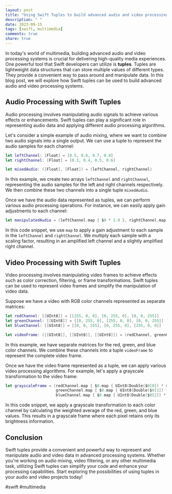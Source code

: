 ```yaml
---
layout: post
title: "Using Swift Tuples to build advanced audio and video processing systems."
description: " "
date: 2023-09-15
tags: [swift, multimedia]
comments: true
share: true
---
```


In today's world of multimedia, building advanced audio and video processing systems is crucial for delivering high-quality media experiences. One powerful tool that Swift developers can utilize is **tuples**. Tuples are lightweight data structures that can store multiple values of different types. They provide a convenient way to pass around and manipulate data. In this blog post, we will explore how Swift tuples can be used to build advanced audio and video processing systems.

## Audio Processing with Swift Tuples

Audio processing involves manipulating audio signals to achieve various effects or enhancements. Swift tuples can play a significant role in representing audio data and applying different audio processing algorithms.

Let's consider a simple example of audio mixing, where we want to combine two audio signals into a single output. We can use a tuple to represent the audio samples for each channel:

```swift
let leftChannel: [Float] = [0.5, 0.6, 0.7, 0.8]
let rightChannel: [Float] = [0.3, 0.4, 0.5, 0.6]

let mixedAudio: ([Float], [Float]) = (leftChannel, rightChannel)
```

In this example, we create two arrays `leftChannel` and `rightChannel`, representing the audio samples for the left and right channels respectively. We then combine these two channels into a single tuple `mixedAudio`.

Once we have the audio data represented as tuples, we can perform various audio processing operations. For instance, we can easily apply gain adjustments to each channel:

```swift
let manipulatedAudio = (leftChannel.map { $0 * 2.0 }, rightChannel.map { $0 * 1.5 })
```

In this code snippet, we use `map` to apply a gain adjustment to each sample in the `leftChannel` and `rightChannel`. We multiply each sample with a scaling factor, resulting in an amplified left channel and a slightly amplified right channel.

## Video Processing with Swift Tuples

Video processing involves manipulating video frames to achieve effects such as color correction, filtering, or frame transformations. Swift tuples can be used to represent video frames and simplify the manipulation of video data.

Suppose we have a video with RGB color channels represented as separate matrices:

```swift
let redChannel: [[UInt8]] = [[255, 0, 0], [0, 255, 0], [0, 0, 255]]
let greenChannel: [[UInt8]] = [[0, 255, 0], [255, 0, 0], [0, 0, 255]]
let blueChannel: [[UInt8]] = [[0, 0, 255], [0, 255, 0], [255, 0, 0]]

let videoFrame: ([[UInt8]], [[UInt8]], [[UInt8]]) = (redChannel, greenChannel, blueChannel)
```

In this example, we have separate matrices for the red, green, and blue color channels. We combine these channels into a tuple `videoFrame` to represent the complete video frame.

Once we have the video frame represented as a tuple, we can apply various video processing algorithms. For example, let's apply a grayscale transformation to the video frame:

```swift
let grayscaleFrame = (redChannel.map { $0.map { UInt8(Double($0[0]) * 0.299) } },
                      greenChannel.map { $0.map { UInt8(Double($0[1]) * 0.587) } },
                      blueChannel.map { $0.map { UInt8(Double($0[2]) * 0.114) } })
```

In this code snippet, we apply a grayscale transformation to each color channel by calculating the weighted average of the red, green, and blue values. This results in a grayscale frame where each pixel retains only its brightness information.

## Conclusion

Swift tuples provide a convenient and powerful way to represent and manipulate audio and video data in advanced processing systems. Whether you're working on audio mixing, video filtering, or any other multimedia task, utilizing Swift tuples can simplify your code and enhance your processing capabilities. Start exploring the possibilities of using tuples in your audio and video projects today!

#swift #multimedia